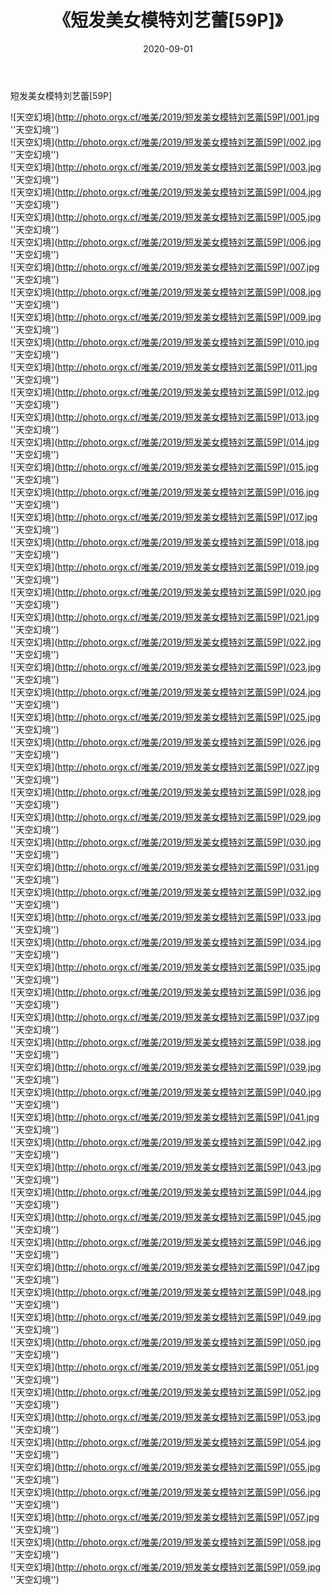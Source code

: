 ﻿---
layout: post
title:  《短发美女模特刘艺蕾[59P]》
date:   2020-09-01
img: http://photo.orgx.cf/唯美/2019/短发美女模特刘艺蕾[59P]/000.jpg
categories: [美女, 清纯, 唯美]
---

短发美女模特刘艺蕾[59P]



![天空幻境](http://photo.orgx.cf/唯美/2019/短发美女模特刘艺蕾[59P]/001.jpg ''天空幻境'') <br>
![天空幻境](http://photo.orgx.cf/唯美/2019/短发美女模特刘艺蕾[59P]/002.jpg ''天空幻境'') <br>
![天空幻境](http://photo.orgx.cf/唯美/2019/短发美女模特刘艺蕾[59P]/003.jpg ''天空幻境'') <br>
![天空幻境](http://photo.orgx.cf/唯美/2019/短发美女模特刘艺蕾[59P]/004.jpg ''天空幻境'') <br>
![天空幻境](http://photo.orgx.cf/唯美/2019/短发美女模特刘艺蕾[59P]/005.jpg ''天空幻境'') <br>
![天空幻境](http://photo.orgx.cf/唯美/2019/短发美女模特刘艺蕾[59P]/006.jpg ''天空幻境'') <br>
![天空幻境](http://photo.orgx.cf/唯美/2019/短发美女模特刘艺蕾[59P]/007.jpg ''天空幻境'') <br>
![天空幻境](http://photo.orgx.cf/唯美/2019/短发美女模特刘艺蕾[59P]/008.jpg ''天空幻境'') <br>
![天空幻境](http://photo.orgx.cf/唯美/2019/短发美女模特刘艺蕾[59P]/009.jpg ''天空幻境'') <br>
![天空幻境](http://photo.orgx.cf/唯美/2019/短发美女模特刘艺蕾[59P]/010.jpg ''天空幻境'') <br>
![天空幻境](http://photo.orgx.cf/唯美/2019/短发美女模特刘艺蕾[59P]/011.jpg ''天空幻境'') <br>
![天空幻境](http://photo.orgx.cf/唯美/2019/短发美女模特刘艺蕾[59P]/012.jpg ''天空幻境'') <br>
![天空幻境](http://photo.orgx.cf/唯美/2019/短发美女模特刘艺蕾[59P]/013.jpg ''天空幻境'') <br>
![天空幻境](http://photo.orgx.cf/唯美/2019/短发美女模特刘艺蕾[59P]/014.jpg ''天空幻境'') <br>
![天空幻境](http://photo.orgx.cf/唯美/2019/短发美女模特刘艺蕾[59P]/015.jpg ''天空幻境'') <br>
![天空幻境](http://photo.orgx.cf/唯美/2019/短发美女模特刘艺蕾[59P]/016.jpg ''天空幻境'') <br>
![天空幻境](http://photo.orgx.cf/唯美/2019/短发美女模特刘艺蕾[59P]/017.jpg ''天空幻境'') <br>
![天空幻境](http://photo.orgx.cf/唯美/2019/短发美女模特刘艺蕾[59P]/018.jpg ''天空幻境'') <br>
![天空幻境](http://photo.orgx.cf/唯美/2019/短发美女模特刘艺蕾[59P]/019.jpg ''天空幻境'') <br>
![天空幻境](http://photo.orgx.cf/唯美/2019/短发美女模特刘艺蕾[59P]/020.jpg ''天空幻境'') <br>
![天空幻境](http://photo.orgx.cf/唯美/2019/短发美女模特刘艺蕾[59P]/021.jpg ''天空幻境'') <br>
![天空幻境](http://photo.orgx.cf/唯美/2019/短发美女模特刘艺蕾[59P]/022.jpg ''天空幻境'') <br>
![天空幻境](http://photo.orgx.cf/唯美/2019/短发美女模特刘艺蕾[59P]/023.jpg ''天空幻境'') <br>
![天空幻境](http://photo.orgx.cf/唯美/2019/短发美女模特刘艺蕾[59P]/024.jpg ''天空幻境'') <br>
![天空幻境](http://photo.orgx.cf/唯美/2019/短发美女模特刘艺蕾[59P]/025.jpg ''天空幻境'') <br>
![天空幻境](http://photo.orgx.cf/唯美/2019/短发美女模特刘艺蕾[59P]/026.jpg ''天空幻境'') <br>
![天空幻境](http://photo.orgx.cf/唯美/2019/短发美女模特刘艺蕾[59P]/027.jpg ''天空幻境'') <br>
![天空幻境](http://photo.orgx.cf/唯美/2019/短发美女模特刘艺蕾[59P]/028.jpg ''天空幻境'') <br>
![天空幻境](http://photo.orgx.cf/唯美/2019/短发美女模特刘艺蕾[59P]/029.jpg ''天空幻境'') <br>
![天空幻境](http://photo.orgx.cf/唯美/2019/短发美女模特刘艺蕾[59P]/030.jpg ''天空幻境'') <br>
![天空幻境](http://photo.orgx.cf/唯美/2019/短发美女模特刘艺蕾[59P]/031.jpg ''天空幻境'') <br>
![天空幻境](http://photo.orgx.cf/唯美/2019/短发美女模特刘艺蕾[59P]/032.jpg ''天空幻境'') <br>
![天空幻境](http://photo.orgx.cf/唯美/2019/短发美女模特刘艺蕾[59P]/033.jpg ''天空幻境'') <br>
![天空幻境](http://photo.orgx.cf/唯美/2019/短发美女模特刘艺蕾[59P]/034.jpg ''天空幻境'') <br>
![天空幻境](http://photo.orgx.cf/唯美/2019/短发美女模特刘艺蕾[59P]/035.jpg ''天空幻境'') <br>
![天空幻境](http://photo.orgx.cf/唯美/2019/短发美女模特刘艺蕾[59P]/036.jpg ''天空幻境'') <br>
![天空幻境](http://photo.orgx.cf/唯美/2019/短发美女模特刘艺蕾[59P]/037.jpg ''天空幻境'') <br>
![天空幻境](http://photo.orgx.cf/唯美/2019/短发美女模特刘艺蕾[59P]/038.jpg ''天空幻境'') <br>
![天空幻境](http://photo.orgx.cf/唯美/2019/短发美女模特刘艺蕾[59P]/039.jpg ''天空幻境'') <br>
![天空幻境](http://photo.orgx.cf/唯美/2019/短发美女模特刘艺蕾[59P]/040.jpg ''天空幻境'') <br>
![天空幻境](http://photo.orgx.cf/唯美/2019/短发美女模特刘艺蕾[59P]/041.jpg ''天空幻境'') <br>
![天空幻境](http://photo.orgx.cf/唯美/2019/短发美女模特刘艺蕾[59P]/042.jpg ''天空幻境'') <br>
![天空幻境](http://photo.orgx.cf/唯美/2019/短发美女模特刘艺蕾[59P]/043.jpg ''天空幻境'') <br>
![天空幻境](http://photo.orgx.cf/唯美/2019/短发美女模特刘艺蕾[59P]/044.jpg ''天空幻境'') <br>
![天空幻境](http://photo.orgx.cf/唯美/2019/短发美女模特刘艺蕾[59P]/045.jpg ''天空幻境'') <br>
![天空幻境](http://photo.orgx.cf/唯美/2019/短发美女模特刘艺蕾[59P]/046.jpg ''天空幻境'') <br>
![天空幻境](http://photo.orgx.cf/唯美/2019/短发美女模特刘艺蕾[59P]/047.jpg ''天空幻境'') <br>
![天空幻境](http://photo.orgx.cf/唯美/2019/短发美女模特刘艺蕾[59P]/048.jpg ''天空幻境'') <br>
![天空幻境](http://photo.orgx.cf/唯美/2019/短发美女模特刘艺蕾[59P]/049.jpg ''天空幻境'') <br>
![天空幻境](http://photo.orgx.cf/唯美/2019/短发美女模特刘艺蕾[59P]/050.jpg ''天空幻境'') <br>
![天空幻境](http://photo.orgx.cf/唯美/2019/短发美女模特刘艺蕾[59P]/051.jpg ''天空幻境'') <br>
![天空幻境](http://photo.orgx.cf/唯美/2019/短发美女模特刘艺蕾[59P]/052.jpg ''天空幻境'') <br>
![天空幻境](http://photo.orgx.cf/唯美/2019/短发美女模特刘艺蕾[59P]/053.jpg ''天空幻境'') <br>
![天空幻境](http://photo.orgx.cf/唯美/2019/短发美女模特刘艺蕾[59P]/054.jpg ''天空幻境'') <br>
![天空幻境](http://photo.orgx.cf/唯美/2019/短发美女模特刘艺蕾[59P]/055.jpg ''天空幻境'') <br>
![天空幻境](http://photo.orgx.cf/唯美/2019/短发美女模特刘艺蕾[59P]/056.jpg ''天空幻境'') <br>
![天空幻境](http://photo.orgx.cf/唯美/2019/短发美女模特刘艺蕾[59P]/057.jpg ''天空幻境'') <br>
![天空幻境](http://photo.orgx.cf/唯美/2019/短发美女模特刘艺蕾[59P]/058.jpg ''天空幻境'') <br>
![天空幻境](http://photo.orgx.cf/唯美/2019/短发美女模特刘艺蕾[59P]/059.jpg ''天空幻境'') <br>